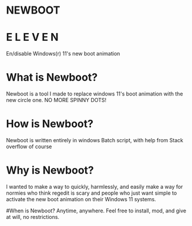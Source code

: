 # NEWBOOT
#  E L E V E N
En/disable Windows(r) 11's new boot animation

# What is Newboot?
Newboot is a tool I made to replace windows 11's boot animation with the new circle one. NO MORE SPINNY DOTS!

# How is Newboot?
Newboot is written entirely in windows Batch script, with help from Stack overflow of course

# Why is Newboot?
I wanted to make a way to quickly, harmlessly, and easily make a way for normies who think regedit is scary and people who just want simple to activate the new boot animation on their Windows 11 systems.

#When is Newboot?
Anytime, anywhere. Feel free to install, mod, and give at will, no restrictions.
